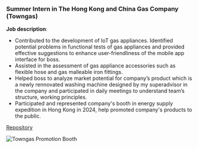 ### Summer Intern in The Hong Kong and China Gas Company (Towngas)

**Job description**:
- Contributed to the development of IoT gas appliances. Identified potential problems in functional tests of gas appliances and provided effective suggestions to enhance user-friendliness of the mobile app interface for boss.
- Assisted in the assessment of gas appliance accessories such as flexible hose and gas malleable iron fittings.
- Helped boss to analyze market potential for company’s product which is a newly rennovated washing machine designed by my superadvisor in the company and participated in daily meetings to understand team’s structure, working principles.
- Participated and represented company's booth in energy supply expedition in Hong Kong in 2024, help promoted company's products to the public.

[Repository](https://github.com/Leilazehui/Leilazehui.github.io/blob/main/Work/towngas-intern.md)


![Towngas Promotion Booth](/assets/images/towngas-promotion-booth.jpg)
